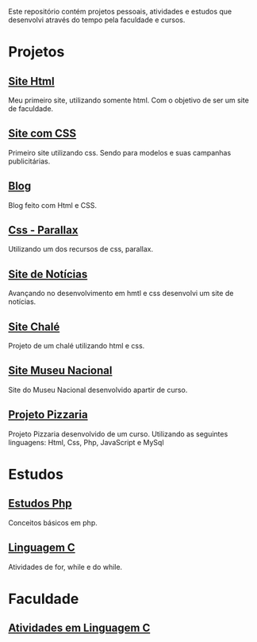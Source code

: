 Este repositório contém projetos pessoais, atividades e estudos que desenvolvi através do tempo pela faculdade e cursos.

# Projetos

## [Site Html](https://github.com/AJK-Vinicius/Vin-ProjetosAjk/tree/main/Site%20HTML) 
Meu primeiro site, utilizando somente html. Com o objetivo de ser um site de faculdade.

## [Site com CSS](https://github.com/AJK-Vinicius/Vin-ProjetosAjk/tree/main/Site%20CSS%20-%20Modelo)
Primeiro site utilizando css. Sendo para modelos e suas campanhas publicitárias.

## [Blog](https://github.com/AJK-Vinicius/Vin-ProjetosAjk/tree/main/Projeto%20Blog%20-%20CSS%20e%20Html)
Blog feito com Html e CSS.

## [Css - Parallax](https://github.com/AJK-Vinicius/Vin-ProjetosAjk/tree/main/CSS%20-%20PARALLAX)
Utilizando um dos recursos de css, parallax.

## [Site de Notícias](https://github.com/AJK-Vinicius/Vin-ProjetosAjk/tree/main/Projeto%20Site%20de%20Not%C3%ADcias)
Avançando no desenvolvimento em hmtl e css desenvolvi um site de notícias.

## [Site Chalé](https://github.com/AJK-Vinicius/Vin-ProjetosAjk/tree/main/Projeto%20Chal%C3%A9)
Projeto de um chalé utilizando html e css.

## [Site Museu Nacional](https://github.com/AJK-Vinicius/Vin-ProjetosAjk/tree/main/Projeto%20Museu%20Nacional)
Site do Museu Nacional desenvolvido apartir de curso.

## [Projeto Pizzaria](https://github.com/AJK-Vinicius/Vin-ProjetosAjk/tree/main/Projeto%20Pizzaria)
Projeto Pizzaria desenvolvido de um curso. 
Utilizando as seguintes linguagens: Html, Css, Php, JavaScript e MySql
# Estudos

## [Estudos Php](https://github.com/AJK-Vinicius/Vin-ProjetosAjk/tree/main/Estudos%20em%20PHP)
Conceitos básicos em php.

## [Linguagem C]()
Atividades de for, while e do while.

# Faculdade

## [Atividades em Linguagem C]()


